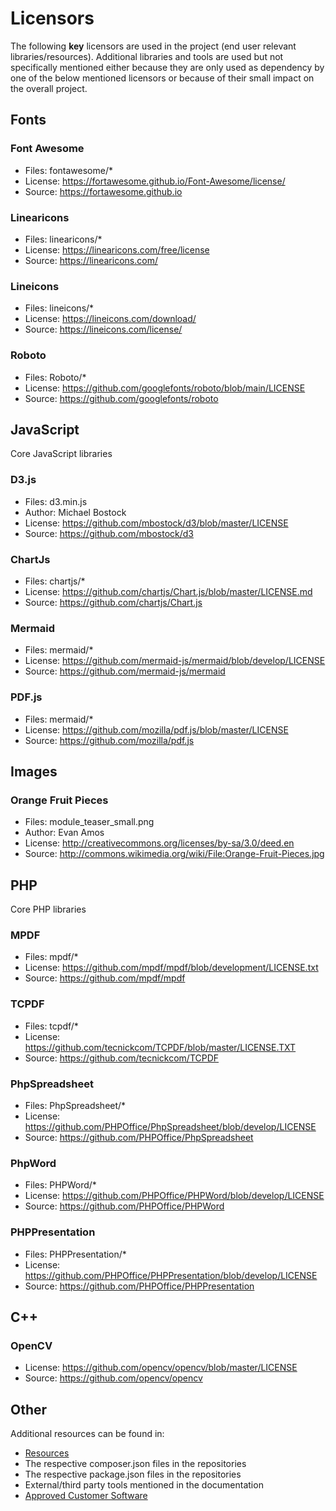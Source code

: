 # Licensors #

The following **key** licensors are used in the project (end user relevant libraries/resources). Additional libraries and tools are used but not specifically mentioned either because they are only used as dependency by one of the below mentioned licensors or because of their small impact on the overall project.

## Fonts ##

### Font Awesome ###

* Files: fontawesome/*
* License: https://fortawesome.github.io/Font-Awesome/license/
* Source: https://fortawesome.github.io

### Linearicons

* Files: linearicons/*
* License: https://linearicons.com/free/license
* Source: https://linearicons.com/

### Lineicons

* Files: lineicons/*
* License: https://lineicons.com/download/
* Source: https://lineicons.com/license/

### Roboto

* Files: Roboto/*
* License: https://github.com/googlefonts/roboto/blob/main/LICENSE
* Source: https://github.com/googlefonts/roboto

## JavaScript ##

Core JavaScript libraries

### D3.js ###

* Files: d3.min.js
* Author: Michael Bostock
* License: https://github.com/mbostock/d3/blob/master/LICENSE
* Source: https://github.com/mbostock/d3

### ChartJs

* Files: chartjs/*
* License: https://github.com/chartjs/Chart.js/blob/master/LICENSE.md
* Source: https://github.com/chartjs/Chart.js

### Mermaid

* Files: mermaid/*
* License: https://github.com/mermaid-js/mermaid/blob/develop/LICENSE
* Source: https://github.com/mermaid-js/mermaid

### PDF.js

* Files: mermaid/*
* License: https://github.com/mozilla/pdf.js/blob/master/LICENSE
* Source: https://github.com/mozilla/pdf.js

## Images

### Orange Fruit Pieces ###
* Files: module_teaser_small.png
* Author: Evan Amos
* License: http://creativecommons.org/licenses/by-sa/3.0/deed.en
* Source: http://commons.wikimedia.org/wiki/File:Orange-Fruit-Pieces.jpg

## PHP

Core PHP libraries

### MPDF

* Files: mpdf/*
* License: https://github.com/mpdf/mpdf/blob/development/LICENSE.txt
* Source: https://github.com/mpdf/mpdf

### TCPDF

* Files: tcpdf/*
* License: https://github.com/tecnickcom/TCPDF/blob/master/LICENSE.TXT
* Source: https://github.com/tecnickcom/TCPDF

### PhpSpreadsheet

* Files: PhpSpreadsheet/*
* License: https://github.com/PHPOffice/PhpSpreadsheet/blob/develop/LICENSE
* Source: https://github.com/PHPOffice/PhpSpreadsheet

### PhpWord

* Files: PHPWord/*
* License: https://github.com/PHPOffice/PHPWord/blob/develop/LICENSE
* Source: https://github.com/PHPOffice/PHPWord

### PHPPresentation

* Files: PHPPresentation/*
* License: https://github.com/PHPOffice/PHPPresentation/blob/develop/LICENSE
* Source: https://github.com/PHPOffice/PHPPresentation

## C++

### OpenCV

* License: https://github.com/opencv/opencv/blob/master/LICENSE
* Source: https://github.com/opencv/opencv

## Other

Additional resources can be found in:

* [Resources](https://github.com/Karaka-Management/Resources)
* The respective composer.json files in the repositories
* The respective package.json files in the repositories
* External/third party tools mentioned in the documentation
* [Approved Customer Software](../Processes/Support/Approved%20Customer%20Software.md)

